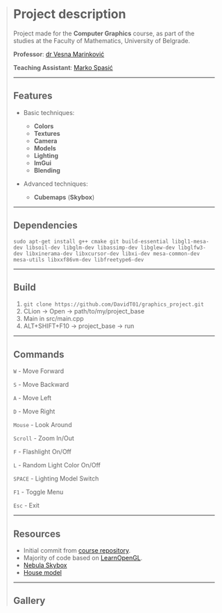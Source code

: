 > # Project description
>
> Project made for the **Computer Graphics** course, as part of the studies at the Faculty of Mathematics, University of Belgrade.
>
> **Professor**: [dr Vesna Marinković](https://poincare.matf.bg.ac.rs/~vesna.marinkovic/)
>
> **Teaching Assistant**: [Marko Spasić](https://github.com/spaske00)
>
> <hr>
>
> ## Features
>
> - Basic techniques:
>   - **Colors**
>   - **Textures**
>   - **Camera**
>   - **Models**
>   - **Lighting**
>   - **ImGui**
>   - **Blending**
>
>
> - Advanced techniques:
>   - **Cubemaps** (**Skybox**)
>
> <hr>
>
> ## Dependencies
>
> ```
> sudo apt-get install g++ cmake git build-essential libgl1-mesa-dev libsoil-dev libglm-dev libassimp-dev libglew-dev libglfw3-dev libxinerama-dev libxcursor-dev libxi-dev mesa-common-dev mesa-utils libxxf86vm-dev libfreetype6-dev
> ```
>
> <hr>
>
> ## Build
>
> 1. ``git clone https://github.com/DavidT01/graphics_project.git``
> 2. CLion -> Open -> path/to/my/project_base
> 3. Main in src/main.cpp
> 4. ALT+SHIFT+F10 -> project_base -> run
>
> <hr>
>
> ## Commands
>
> `W` - Move Forward
>
> `S` - Move Backward
>
> `A` - Move Left
>
> `D` - Move Right
> 
> `Mouse` - Look Around
>
> `Scroll` - Zoom In/Out
>
> `F` - Flashlight On/Off
> 
> `L` - Random Light Color On/Off
>
> `SPACE` - Lighting Model Switch
> 
> `F1` - Toggle Menu
>
> `Esc` - Exit
>
> <hr>
>
> ## Resources
>
> - Initial commit from [course repository](https://github.com/matf-racunarska-grafika/project_base).
> - Majority of code based on [LearnOpenGL](https://github.com/JoeyDeVries/LearnOpenGL).
> - [Nebula Skybox](https://opengameart.org/content/space-nebulas-skybox)
> - [House model](https://github.com/matf-racunarska-grafika-galerija/OpenGL_matf_project)
>
> <hr>
>
> ## Gallery